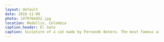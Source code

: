```yaml
---
layout: default
date: 2016-11-09
photo: 1479764452.jpg
location: Medellin, Colombia
caption_header: El Gato
caption: Sculpture of a cat made by Fernando Botero. The most famous artist coming from this city. He also has a part of a musuem dedicated to his work. His speciality is to represent something or someone in a very big and fat way but with a part disproportionally small.
---
```


